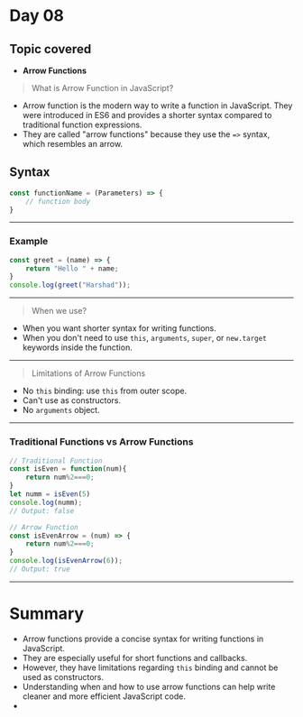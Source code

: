# Day 08 

## Topic covered 
- **Arrow Functions**

> What is Arrow Function in JavaScript?
- Arrow function is the modern way to write a function in JavaScript. They were introduced in ES6 and provides a shorter syntax compared to traditional function expressions.
- They are called "arrow functions" because they use the `=>` syntax, which resembles an arrow.

## Syntax
```javascript
const functionName = (Parameters) => {
    // function body
}
```
---
### Example
```javascript
const greet = (name) => {
    return "Hello " + name;
}
console.log(greet("Harshad"));
```
---

> When we use?
- When you want shorter syntax for writing functions.
- When you don't need to use `this`, `arguments`, `super`, or `new.target` keywords inside the function.
---

> Limitations of Arrow Functions
- No `this` binding: use `this` from outer scope.
- Can't use as constructors.
- No `arguments` object.
---

### **Traditional Functions vs Arrow Functions**

```javascript
// Traditional Function
const isEven = function(num){
    return num%2===0;
}
let numm = isEven(5)
console.log(numm);
// Output: false

// Arrow Function
const isEvenArrow = (num) => {
    return num%2===0;
}
console.log(isEvenArrow(6));
// Output: true
```
---

# Summary
- Arrow functions provide a concise syntax for writing functions in JavaScript.
- They are especially useful for short functions and callbacks.
- However, they have limitations regarding `this` binding and cannot be used as constructors.   
- Understanding when and how to use arrow functions can help write cleaner and more efficient JavaScript code.
- 